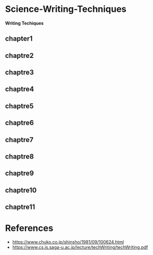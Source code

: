 # Science-Writing-Techniques
#### Writing Techiques
## chapter1
## chaptre2
## chaptre3
## chaptre4
## chaptre5
## chaptre6
## chaptre7
## chaptre8
## chaptre9
## chaptre10
## chaptre11

# References
* https://www.chuko.co.jp/shinsho/1981/09/100624.html
* https://www.cs.is.saga-u.ac.jp/lecture/techWriting/techWriting.pdf